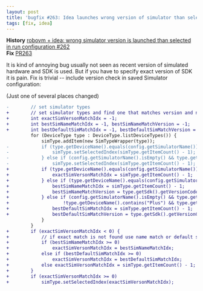 ```yaml
---
layout: post
title: 'bugfix #263: Idea launches wrong version of simulator than selected in run configuration'
tags: [fix, idea]
---
```

**History** [robovm + idea: wrong simulator version is launched than selected in run configuration #262](https://github.com/MobiVM/robovm/issues/262)  
**Fix** [PR263](https://github.com/MobiVM/robovm/pull/263)  

It is kind of annoying bug usually not seen as recent version of simulated hardware and SDK is used. But if you have to specify exact version of SDK it is pain. Fix is trivial -- include version check in saved Simulator configuration:  
<!-- more -->
(Just one of several places changed)  
```diff
-        // set simulator types
+        // set simulator types and find one that matches version and name
+        int exactSimVersonMatchIdx = -1;
+        int bestSimNameMatchIdx = -1, bestSimNameMatchVersion = -1;
+        int bestDefaultSimMatchIdx = -1, bestDefaultSimMatchVersion = -1;
         for (DeviceType type : DeviceType.listDeviceTypes()) {
             simType.addItem(new SimTypeWrapper(type));
-            if (type.getDeviceName().equals(config.getSimulatorName())) {
-                simType.setSelectedIndex(simType.getItemCount() - 1);
-            } else if (config.getSimulatorName().isEmpty() && type.getDeviceName().contains("iPhone-6") && !type.getDeviceName().contains("Plus")) {
-                simType.setSelectedIndex(simType.getItemCount() - 1);
+            if (type.getDeviceName().equals(config.getSimulatorName()) && type.getSdk().getVersionCode() == config.getSimulatorSdk()) {
+                exactSimVersonMatchIdx = simType.getItemCount() - 1;
+            } else if (type.getDeviceName().equals(config.getSimulatorName()) && type.getSdk().getVersionCode() > bestSimNameMatchVersion) {
+                bestSimNameMatchIdx = simType.getItemCount() - 1;
+                bestSimNameMatchVersion = type.getSdk().getVersionCode();
+            } else if (config.getSimulatorName().isEmpty() && type.getDeviceName().contains("iPhone-6") &&
+                    !type.getDeviceName().contains("Plus") && type.getSdk().getVersionCode() > bestDefaultSimMatchVersion) {
+                bestDefaultSimMatchIdx = simType.getItemCount() - 1;
+                bestDefaultSimMatchVersion = type.getSdk().getVersionCode();
             }
         }
+        if (exactSimVersonMatchIdx < 0) {
+            // if exact match is not found use name match or default simulator
+            if (bestSimNameMatchIdx >= 0)
+                exactSimVersonMatchIdx = bestSimNameMatchIdx;
+            else if (bestDefaultSimMatchIdx >= 0)
+                exactSimVersonMatchIdx = bestDefaultSimMatchIdx;
+            else exactSimVersonMatchIdx = simType.getItemCount() - 1;
+        }
+        if (exactSimVersonMatchIdx >= 0)
+            simType.setSelectedIndex(exactSimVersonMatchIdx);
```
